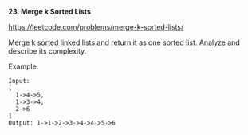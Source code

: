 **23. Merge k Sorted Lists**

https://leetcode.com/problems/merge-k-sorted-lists/

Merge k sorted linked lists and return it as one sorted list. Analyze and describe its complexity.

Example:

    Input:
    [
      1->4->5,
      1->3->4,
      2->6
    ]
    Output: 1->1->2->3->4->4->5->6